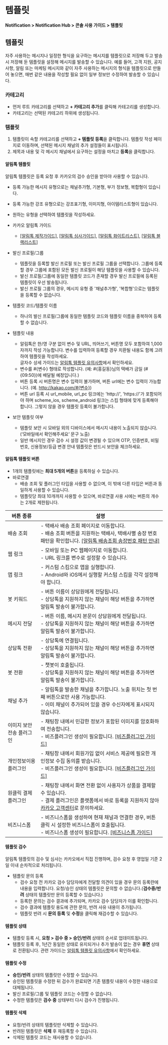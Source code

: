 <style>
.page__rnb .lst_rnb_item .rnb_item:first-of-type a {
    display: inline !important;
}
</style>
<h1>템플릿</h1>

**Notification > Notification Hub > 콘솔 사용 가이드 > 템플릿**


<span id="template"></span>

## 템플릿

자주 사용하는 메시지나 일정한 형식을 요구하는 메시지를 템플릿으로 저장해 두고 발송 시 저장해 둔 템플릿을 설정해 메시지를 발송할 수 있습니다. 예를 들어, 고객 지원, 공지 사항, 알림 또는 마케팅 메시지와 같이 자주 사용하는 메시지의 형식을 템플릿으로 만들어 놓으면, 매번 같은 내용을 작성할 필요 없이 일부 정보만 수정하여 발송할 수 있습니다.

### 카테고리
* 먼저 루트 카테고리를 선택하고 **+ 카테고리 추가**를 클릭해 카테고리를 생성합니다.
* 카테고리는 선택된 카테고리 하위에 생성됩니다.

### 템플릿
1. 템플릿이 속할 카테고리를 선택하고 **+ 템플릿 등록**을 클릭합니다. 템플릿 작성 페이지로 이동하며, 선택된 메시지 채널의 추가 설정들이 표시됩니다.
2. 제목과 내용 및 각 메시지 채널에서 요구하는 설정을 마치고 **등록**을 클릭합니다.

#### 알림톡 템플릿

알림톡 템플릿은 등록 요청 후 카카오의 검수 승인을 받아야 사용할 수 있습니다.

* 등록 가능한 메시지 유형으로는 채널추가형, 기본형, 부가 정보형, 복합형이 있습니다.
* 등록 가능한 강조 유형으로는 강조표기형, 이미지형, 아이템리스트형이 있습니다.
* 원하는 유형을 선택하여 템플릿을 작성하세요.

* 카카오 알림톡 가이드
    * [[알림톡 제작가이드]](https://kakaobusiness.gitbook.io/main/ad/bizmessage/notice-friend/content-guide), [[알림톡 심사가이드]](https://kakaobusiness.gitbook.io/main/ad/bizmessage/notice-friend/audit), [[알림톡 화이트리스트]](https://kakaobusiness.gitbook.io/main/ad/bizmessage/notice-friend/audit/white-list), [[알림톡 블랙리스트]](https://kakaobusiness.gitbook.io/main/ad/bizmessage/notice-friend/audit/black-list)
* 발신 프로필/그룹
    * 템플릿을 등록할 발신 프로필 또는 발신 프로필 그룹을 선택합니다. 그룹에 등록할 경우 그룹에 포함된 모든 발신 프로필이 해당 템플릿을 사용할 수 있습니다.
    * 발신 프로필/그룹에 동일한 템플릿 코드가 존재할 경우 발신 프로필에 등록된 템플릿이 우선 발송됩니다.
    * 발신 프로필 그룹의 경우, 메시지 유형 중 '채널추가형', '복합형'으로는 템플릿을 등록할 수 없습니다.
* 템플릿 코드/템플릿 이름
    * 하나의 발신 프로필/그룹에 동일한 템플릿 코드와 템플릿 이름을 중복하여 등록할 수 없습니다.
* 템플릿 내용
    * 알림톡은 한/영 구분 없이 변수 및 URL, 띄어쓰기, 버튼명 모두 포함하여 1,000자까지 작성 가능합니다. 변수를 입력하여 등록할 경우 치환될 내용도 함께 고려하여 템플릿을 작성하세요.<br/> 글자수 상세 가이드는 [알림톡 템플릿 유의사항](https://docs.nhncloud.com/ko/Notification/KakaoTalk%20Bizmessage/ko/alimtalk-overview/#_3)에서 확인하세요.
    * 변수를 #{변수} 형태로 작성합니다. (예: #{홍길동}님의 택배가 금일 (#{09:50})에 배달될 예정입니다.)
    * 버튼 등록 시 버튼명은 변수 입력이 불가하며, 버튼 url에는 변수 입력이 가능합니다. (예. http://kakao.com/#{변수})
    * 버튼 url 등록 시 url_mobile, url_pc 링크에는 'http://', 'https://'가 포함되어야 하며 scheme_ios, scheme_android 링크는 스킴 형태에 맞게 등록해야 합니다. 그렇지 않을 경우 템플릿 등록이 불가합니다.
* 보안 템플릿 여부
    * 템플릿 보안 시 모바일 외의 디바이스에서 메시지 내용이 노출되지 않습니다.(‘모바일에서 확인해주세요‘ 문구 노출)
    * 일반 메시지인 경우 검수 시 설정 값이 변경될 수 있으며 OTP, 인증번호, 비밀번호, 신용정보/등급 변경 안내 템플릿은 반드시 보안을 체크하세요.

#### 알림톡 템플릿 버튼
* 1개의 템플릿에는 **최대 5개의 버튼**을 등록하실 수 있습니다.
* 바로연결
    * 배송 조회 및 플러그인 타입을 사용할 수 없으며, 이 밖에 다른 타입은 버튼과 동일하게 사용할 수 있습니다.
    * 템플릿당 최대 10개까지 사용할 수 있으며, 바로연결 사용 시에는 버튼의 개수는 2개로 제한됩니다.

| 버튼 종류 | 설명 |
| --- | --- |
| 배송 조회 | - 택배사 배송 조회 페이지로 이동합니다.<br/> - 배송 조회 버튼을 지원하는 택배사, 택배사별 송장 번호 패턴을 확인합니다. [[알림톡 배송조회 송장번호 패턴 안내]](https://www.nhncloud.com/kr/support/notice/detail/1455)|
| 웹 링크 | - 모바일 또는 PC 웹페이지로 이동합니다.<br/> - URL 링크를 변수로 설정할 수 있습니다. |
| 앱 링크 | - 커스텀 스킴으로 앱을 실행합니다.<br/> - Android와 iOS에서 실행할 커스텀 스킴을 각각 설정해야 합니다. |
| 봇 키워드 | - 버튼 이름이 상담원에게 전달됩니다.<br/> - 상담톡을 지원하지 않는 채널이 해당 버튼을 추가하면 알림톡 발송이 불가합니다. |
| 메시지 전달 | - 버튼 이름, 메시지 본문이 상담원에게 전달됩니다.<br/> - 상담톡을 지원하지 않는 채널이 해당 버튼을 추가하면 알림톡 발송이 불가합니다. |
| 상담톡 전환 | - 상담톡에 연결됩니다.<br/> - 상담톡을 지원하지 않는 채널이 해당 버튼을 추가하면 알림톡 발송이 불가합니다. |
| 봇 전환 | - 챗봇이 호출됩니다.<br/> - 상담톡을 지원하지 않는 채널이 해당 버튼을 추가하면 알림톡 발송이 불가합니다. |
| 채널 추가 | - 알림톡을 발송한 채널을 추가합니다. 노출 위치는 첫 번째 버튼으로만 사용 가능합니다.<br/> - 이미 채널이 추가되어 있을 경우 수신자에게 표시되지 않습니다. |
| 이미지 보안 전송 플러그인 | - 채팅창 내에서 민감한 정보가 포함된 이미지를 암호화하여 전송합니다.<br/> - 비즈플러그인 생성이 필요합니다. [[비즈플러그인 가이드]](https://business.kakao.com/info/talkbizplugin/) |
| 개인정보이용 플러그인 | - 채팅창 내에서 회원가입 없이 서비스 제공에 필요한 개인정보 수집 동의를 받습니다.<br/> - 비즈플러그인 생성이 필요합니다. [[비즈플러그인 가이드]](https://business.kakao.com/info/talkbizplugin/) |
| 원클릭 결제 플러그인 | - 채팅창 내에서 화면 전환 없이 사용자가 상품을 결제할 수 있습니다.<br/> - 결제 플러그인은 플랫폼에서 바로 등록을 지원하지 않아 [카카오 고객센터](https://cs.kakao.com/helps?service=127&category=572&locale=ko)로 문의하세요. | 
| 비즈니스폼 | - 비즈니스폼을 생성하여 현재 채널과 연결한 경우, 버튼 클릭 시 설정한 비즈니스폼이 호출됩니다.<br/> - 비즈니스폼 생성이 필요합니다. [[비즈니스폼 가이드]](https://business.kakao.com/info/talkbizform/) |

#### 템플릿 검수
알림톡 템플릿의 검수 및 심사는 카카오에서 직접 진행하며, 검수 요청 후 영업일 기준 2일 이내 순차적으로 처리됩니다.

* 템플릿 문의 등록
    * 검수 요청 전 카카오 검수 담당자에게 전달할 의견이 있을 경우 문의 등록란에 내용을 입력합니다. 요청/승인 상태의 템플릿은 문의할 수 없습니다.(**검수중/반려** 상태의 템플릿만 문의 등록할 수 있습니다.)
    * 등록한 문의는 검수 결과에 추가되며, 카카오 검수 담당자가 이를 확인합니다.
    * 검수 결과에 템플릿 용도에 관한 문의, 반려 사유 내용이 추가됩니다.
    * 템플릿 반려 시 **문의 등록** 및 **수정**을 클릭해 재검수할 수 있습니다.

#### 템플릿 상태
* 템플릿 등록 시, **요청 > 검수 중 > 승인/반려** 상태의 순서로 업데이트됩니다.
* 템플릿 등록 후, 1년간 동일한 상태로 유지되거나 추가 발송이 없는 경우 **휴면** 상태로 전환됩니다. 관련 가이드는 [알림톡 템플릿 유의사항](https://docs.nhncloud.com/ko/Notification/KakaoTalk%20Bizmessage/ko/alimtalk-overview/#_3)에서 확인하세요.

#### 템플릿 수정
* **승인/반려** 상태의 템플릿만 수정할 수 있습니다.
* 승인된 템플릿을 수정한 뒤 검수가 완료되면 기존 템플릿 내용이 수정한 내용으로 대체됩니다.
* 발신 프로필/그룹 및 템플릿 코드는 수정할 수 없습니다.
* 수정한 템플릿은 **검수 중** 상태부터 다시 검수가 진행됩니다.

#### 템플릿 삭제
* 요청/반려 상태의 템플릿만 삭제할 수 있습니다.
* 반려된 템플릿은 **삭제** 후 재등록할 수 있습니다.
* 삭제된 템플릿 코드는 재사용할 수 있습니다.